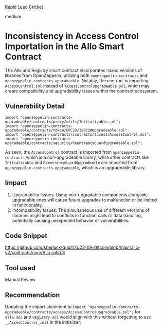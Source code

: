 Rapid Lead Cricket

medium

# Inconsistency in Access Control Importation in the Allo Smart Contract
The Allo and Registry smart contract incorporates mixed versions of libraries from OpenZeppelin, utilizing both `openzeppelin-contracts` and `openzeppelin-contracts-upgradeable`. Notably, the contract is importing `AccessControl.sol` instead of `AccessControlUpgradeable.sol`, which may create compatibility and upgradability issues within the contract ecosystem.

## Vulnerability Detail
```solidity
import "openzeppelin-contracts-upgradeable/contracts/proxy/utils/Initializable.sol";
import "openzeppelin-contracts-upgradeable/contracts/token/ERC20/IERC20Upgradeable.sol";
import "openzeppelin-contracts/contracts/access/AccessControl.sol";
import "openzeppelin-contracts-upgradeable/contracts/security/ReentrancyGuardUpgradeable.sol";
```
As seen, the `AccessControl` contract is imported from `openzeppelin-contracts` which is a non-upgradeable library, while other contracts like `Initializable` and `ReentrancyGuardUpgradeable` are imported from `openzeppelin-contracts-upgradeable`, which is an upgradeable library.

## Impact

1. Upgradability Issues: Using non-upgradable components alongside upgradable ones will cause future upgrades to malfunction or be limited in functionality.
2. Incompatibility Issues: The simultaneous use of different versions of libraries might lead to conflicts in function calls or data handling, potentially causing unexpected behavior or vulnerabilities.

## Code Snippet

https://github.com/sherlock-audit/2023-09-Gitcoin/blob/main/allo-v2/contracts/core/Allo.sol#L8

## Tool used

Manual Review

## Recommendation

Updating the import statement to `import "openzeppelin-contracts-upgradeable/contracts/access/AccessControlUpgradeable.sol";` for `allo.sol` and `Registry.sol` would align with this without forgetting to use ` __AccessControl_init` in the initializer.